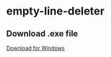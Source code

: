 # empty-line-deleter

## Download .exe file
<a id="raw-url" href="https://github.com/msc9533/empty-line-deleter/raw/master/emptylinedeleter.exe">Download for Windows</a>